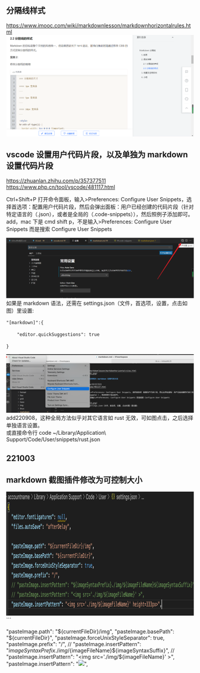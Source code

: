 ## 分隔线样式

https://www.imooc.com/wiki/markdownlesson/markdownhorizontalrules.html  
![](./img/2022-04-17-16-36-01.png)

## vscode 设置用户代码片段，以及单独为 markdown 设置代码片段

https://zhuanlan.zhihu.com/p/357377511  
https://www.php.cn/tool/vscode/481117.html

Ctrl+Shift+P 打开命令面板，输入>Preferences: Configure User Snippets，选择首选项：配置用户代码片段，然后会弹出面板：用户已经创建的代码片段（针对特定语言的（.json），或者是全局的（.code-snippets）），然后照例子添加即可。
add，mac 下是 cmd shift p，不是输入>Preferences: Configure User Snippets 而是搜索 Configure User Snippets

![](./img/2022-04-23-23-18-13.png)
如果是 markdown 语法，还需在 settings.json（文件，首选项，设置，点击如图）里设置:

```
"[markdown]":{

    "editor.quickSuggestions": true

}
```

![](./img/2022-09-08-11-02-21.png)  
add220908，这种全局方法似乎对其它语言如 rust 无效，可如图点击，之后选择单独语言设置。  
或直接命令行 code ~/Library/Application\ Support/Code/User/snippets/rust.json

## 221003

## markdown 截图插件修改为可控制大小

<img src='./img/2022-10-03-20-42-42.png' height=333px>      
```

"pasteImage.path": "${currentFileDir}/img",
  "pasteImage.basePath": "${currentFileDir}",
"pasteImage.forceUnixStyleSeparator": true,
"pasteImage.prefix": "/",
// "pasteImage.insertPattern": "${imageSyntaxPrefix}./img/${imageFileName}${imageSyntaxSuffix}",
  // "pasteImage.insertPattern": "<img src='./img/${imageFileName}' >",
"pasteImage.insertPattern": "<img src='./img/${imageFileName}' height=333px>",

```

```
